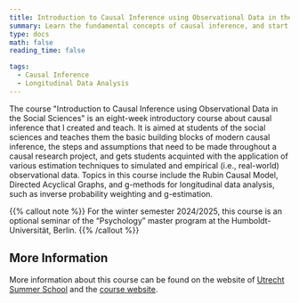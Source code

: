 ```yaml
---
title: Introduction to Causal Inference using Observational Data in the Social Sciences
summary: Learn the fundamental concepts of causal inference, and start applying causal inference techniques. 
type: docs
math: false
reading_time: false

tags:
  - Causal Inference
  - Longitudinal Data Analysis
---
```


The course "Introduction to Causal Inference using Observational Data in the Social Sciences" is an eight-week introductory course about causal inference that I created and teach. It is aimed at students of the social sciences and teaches them the basic building blocks of modern causal inference, the steps and assumptions that need to be made throughout a causal research project, and gets students acquinted with the application of various estimation techniques to simulated and empirical (i.e., real-world) observational data. Topics in this course include the Rubin Causal Model, Directed Acyclical Graphs, and g-methods for longitudinal data analysis, such as inverse probability weighting and g-estimation. 

{{% callout note %}}
For the winter semester 2024/2025, this course is an optional seminar of the “Psychology” master program at the Humboldt-Universität, Berlin. 
{{% /callout %}}

## More Information
More information about this course can be found on the website of [Utrecht Summer School](https://utrechtsummerschool.nl/courses/data-science/introduction-to-structural-equation-modeling-using-mplus) and the [course website](https://utrechtuniversity.github.io/S20/).  
